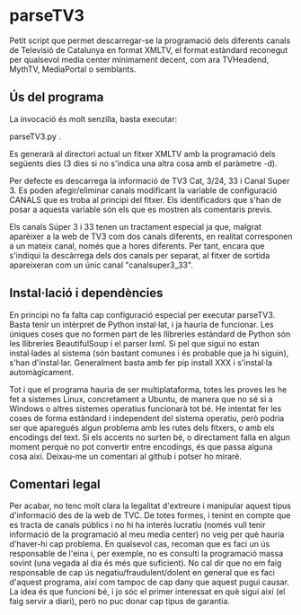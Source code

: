 parseTV3
========

Petit script que permet descarregar-se la programació dels diferents canals de Televisió de Catalunya en format XMLTV, el format estàndard reconegut per qualsevol media center mínimament decent, com ara TVHeadend, MythTV, MediaPortal o semblants.

Ús del programa
---------------

La invocació és molt senzilla, basta executar:

parseTV3.py .

Es generarà al directori actual un fitxer XMLTV amb la programació dels següents dies (3 dies si no s'indica una altra cosa amb el paràmetre -d).

Per defecte es descarrega la informació de TV3 Cat, 3/24, 33 i Canal Super 3. Es poden afegir/eliminar canals modificant la variable de configuració CANALS que es troba al principi del fitxer. Els identificadors que s'han de posar a aquesta variable són els que es mostren als comentaris previs.

Els canals Súper 3 i 33 tenen un tractament especial ja que, malgrat aparèixer a la web de TV3 com dos canals diferents, en realitat corresponen a un mateix canal, només que a hores diferents. Per tant, encara que s'indiqui la descàrrega dels dos canals per separat, al fitxer de sortida apareixeran com un únic canal "canalsuper3_33".

Instal·lació i dependències
---------------------------

En principi no fa falta cap configuració especial per executar parseTV3. Basta tenir un intèrpret de Python instal·lat, i ja hauria de funcionar. Les úniques coses que no formen part de les llibreries estàndard de Python són les llibreries BeautifulSoup i el parser lxml. Si pel que sigui no estan instal·lades al sistema (són bastant comunes i és probable que ja hi siguin), s'han d'instal·lar. Generalment basta amb fer pip install XXX i s'instal·la automàgicament.

Tot i que el programa hauria de ser multiplataforma, totes les proves les he fet a sistemes Linux, concretament a Ubuntu, de manera que no sé si a Windows o altres sistemes operatius funcionarà tot bé. He intentat fer les coses de forma estàndard i independent del sistema operatiu, però podria ser que aparegués algun problema amb les rutes dels fitxers, o amb els encodings del text. Si els accents no surten bé, o directament falla en algun moment perquè no pot convertir entre encodings, és que passa alguna cosa així. Deixau-me un comentari al github i potser ho miraré.

Comentari legal
---------------

Per acabar, no tenc molt clara la legalitat d'extreure i manipular aquest tipus d'informació des de la web de TVC. De totes formes, i tenint en compte que es tracta de canals públics i no hi ha interés lucratiu (només vull tenir informació de la programació al meu media center) no veig per què hauria d'haver-hi cap problema. En qualsevol cas, recoman que es faci un ús responsable de l'eina i, per exemple, no es consulti la programació massa sovint (una vegada al dia és més que suficient). No cal dir que no em faig responsable de cap ús negatiu/fraudulent/dolent en general que es faci d'aquest programa, així com tampoc de cap dany que aquest pugui causar. La idea és que funcioni bé, i jo sóc el primer interessat en què sigui així (el faig servir a diari), però no puc donar cap tipus de garantia.
